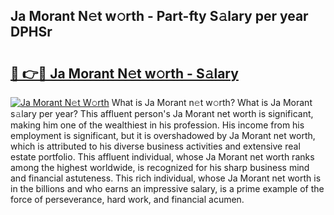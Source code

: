 ## Ja Morant N𝚎t w𝚘rth - Part-fty S𝚊lary per year DPHSr

# <h2><a href="http://gc4mh8v.nevu.top/?p=Ja+Morant">🔗 👉🔴 Ja Morant N𝚎t w𝚘rth - S𝚊lary</a></h2>

[![Ja Morant N𝚎t W𝚘rth](https://i.imgur.com/Oavwk0R.jpeg)](http://gc4mh8v.nevu.top/?p=Ja+Morant)
What is Ja Morant n𝚎t w𝚘rth? What is Ja Morant s𝚊lary per year?
This affluent person's Ja Morant net worth is significant, making him one of the wealthiest in his profession. His income from his employment is significant, but it is overshadowed by Ja Morant net worth, which is attributed to his diverse business activities and extensive real estate portfolio. This affluent individual, whose Ja Morant net worth ranks among the highest worldwide, is recognized for his sharp business mind and financial astuteness. This rich individual, whose Ja Morant net worth is in the billions and who earns an impressive salary, is a prime example of the force of perseverance, hard work, and financial acumen.
